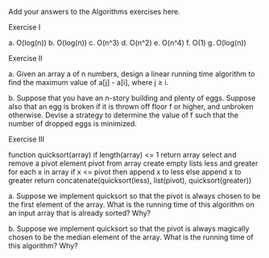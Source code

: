 Add your answers to the Algorithms exercises here.

Exercise I

a. O(log(n))
b. O(log(n))
c. O(n^3)
d. O(n^2)
e. O(n^4)
f. O(1)
g. O(log(n))


Exercise II

a. Given an array a of n numbers, design a linear running time algorithm to find the maximum value of a[j] - a[i], where j ≥ i.

b. Suppose that you have an n-story building and plenty of eggs. Suppose also that an egg is broken if it is thrown off floor f or higher, and unbroken otherwise. Devise a strategy to determine the value of f such that the number of dropped eggs is minimized.


Exercise III

function quicksort(array)
   if length(array) <= 1
       return array
   select and remove a pivot element pivot from array
   create empty lists less and greater
   for each x in array
       if x <= pivot then append x to less
       else append x to greater
   return concatenate(quicksort(less), list(pivot), quicksort(greater))

a. Suppose we implement quicksort so that the pivot is always chosen to be the first element of the array. What is the running time of this algorithm on an input array that is already sorted? Why?

b. Suppose we implement quicksort so that the pivot is always magically chosen to be the median element of the array. What is the running time of this algorithm? Why?